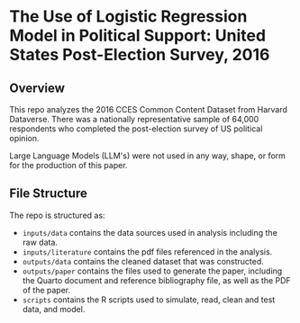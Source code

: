# The Use of Logistic Regression Model in Political Support: United States Post-Election Survey, 2016

## Overview

This repo analyzes the 2016 CCES Common Content Dataset from Harvard Dataverse. There was a nationally representative sample of 64,000 respondents who completed the post-election survey of US political opinion.

Large Language Models (LLM's) were not used in any way, shape, or form for the production of this paper.

## File Structure

The repo is structured as:

-   `inputs/data` contains the data sources used in analysis including the raw data.
-   `inputs/literature` contains the pdf files referenced in the analysis.
-   `outputs/data` contains the cleaned dataset that was constructed.
-   `outputs/paper` contains the files used to generate the paper, including the Quarto document and reference bibliography file, as well as the PDF of the paper. 
-   `scripts` contains the R scripts used to simulate, read, clean and test data, and model.
